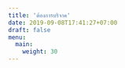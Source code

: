 ```yaml
---
title: 'ต้องการบริจาค'
date: 2019-09-08T17:41:27+07:00
draft: false
menu:
  main:
    weight: 30
---
```


